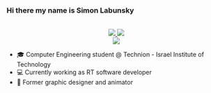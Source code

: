 ### Hi there my name is Simon Labunsky

<p align="center">

<br/>

<a href="https://www.linkedin.com/in/simon-labunsky/">
    <img src="https://img.shields.io/badge/-Linkedin-blue?style=flat-square&logo=linkedin">
</a>
<a href="mailto:simelav24@gmail.com">
    <img src="https://img.shields.io/badge/-Email-red?style=flat-square&logo=gmail&logoColor=white">
</a>

<br/> 

<a href="https://github.com/simonlav24">
    <img src="https://github-stats-alpha.vercel.app/api?username=simonlav24&cc=22272e&tc=37BCF6&ic=fff&bc=0000">
</a>

</p>

- 🎓 Computer Engineering student @ Technion - Israel Institute of Technology
- 💻 Currently working as RT software developer
- 🎥 Former graphic designer and animator

